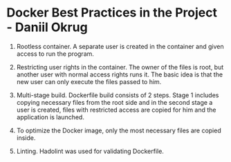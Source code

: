 # Docker Best Practices in the Project - Daniil Okrug

1. Rootless container. A separate user is created in the container and given access to run the program.

2. Restricting user rights in the container. The owner of the files is root, but another user with normal access rights runs it. The basic idea is that the new user can only execute the files passed to him.

3. Multi-stage build. Dockerfile build consists of 2 steps. Stage 1 includes copying necessary files from the root side and in the second stage a user is created, files with restricted access are copied for him and the application is launched.

4. To optimize the Docker image, only the most necessary files are copied inside.

5. Linting. Hadolint was used for validating Dockerfile.